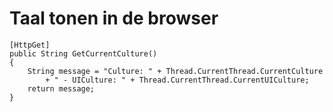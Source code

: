 # Taal tonen in de browser

```
[HttpGet]
public String GetCurrentCulture()
{
	String message = "Culture: " + Thread.CurrentThread.CurrentCulture
		+ " - UICulture: " + Thread.CurrentThread.CurrentUICulture;
	return message;
}
```